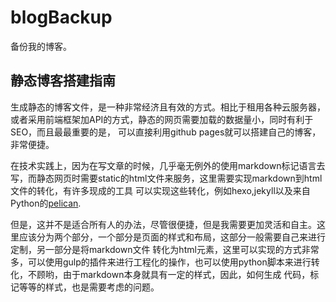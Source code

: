 # blogBackup
备份我的博客。

## 静态博客搭建指南

生成静态的博客文件，是一种非常经济且有效的方式。相比于租用各种云服务器，或者采用前端框架加API的方式，静态的网页需要加载的数据量小，同时有利于SEO，而且最最重要的是，
可以直接利用github pages就可以搭建自己的博客，非常便捷。

在技术实践上，因为在写文章的时候，几乎毫无例外的使用markdown标记语言去写，而静态网页时需要static的html文件来服务，这里需要实现markdown到html文件的转化，有许多现成的工具
可以实现这些转化，例如hexo,jekyll以及来自Python的[pelican](http://getpelican.com). 

但是，这并不是适合所有人的办法，尽管很便捷，但是我需要更加灵活和自主。这里应该分为两个部分，一个部分是页面的样式和布局，这部分一般需要自己来进行定制，另一部分是将markdown文件
转化为html元素，这里可以实现的方式非常多，可以使用gulp的插件来进行工程化的操作，也可以使用python脚本来进行转化，不顾哟，由于markdown本身就具有一定的样式，因此，如何生成
代码，标记等等的样式，也是需要考虑的问题。
